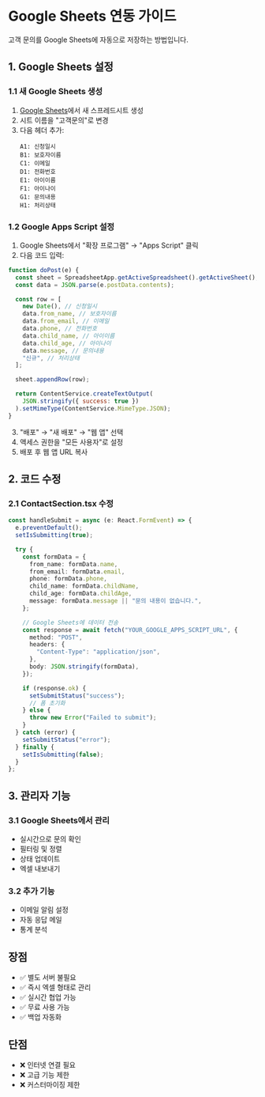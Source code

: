 # Google Sheets 연동 가이드

고객 문의를 Google Sheets에 자동으로 저장하는 방법입니다.

## 1. Google Sheets 설정

### 1.1 새 Google Sheets 생성

1. [Google Sheets](https://sheets.google.com)에서 새 스프레드시트 생성
2. 시트 이름을 "고객문의"로 변경
3. 다음 헤더 추가:
   ```
   A1: 신청일시
   B1: 보호자이름
   C1: 이메일
   D1: 전화번호
   E1: 아이이름
   F1: 아이나이
   G1: 문의내용
   H1: 처리상태
   ```

### 1.2 Google Apps Script 설정

1. Google Sheets에서 "확장 프로그램" → "Apps Script" 클릭
2. 다음 코드 입력:

```javascript
function doPost(e) {
  const sheet = SpreadsheetApp.getActiveSpreadsheet().getActiveSheet();
  const data = JSON.parse(e.postData.contents);

  const row = [
    new Date(), // 신청일시
    data.from_name, // 보호자이름
    data.from_email, // 이메일
    data.phone, // 전화번호
    data.child_name, // 아이이름
    data.child_age, // 아이나이
    data.message, // 문의내용
    "신규", // 처리상태
  ];

  sheet.appendRow(row);

  return ContentService.createTextOutput(
    JSON.stringify({ success: true })
  ).setMimeType(ContentService.MimeType.JSON);
}
```

3. "배포" → "새 배포" → "웹 앱" 선택
4. 액세스 권한을 "모든 사용자"로 설정
5. 배포 후 웹 앱 URL 복사

## 2. 코드 수정

### 2.1 ContactSection.tsx 수정

```typescript
const handleSubmit = async (e: React.FormEvent) => {
  e.preventDefault();
  setIsSubmitting(true);

  try {
    const formData = {
      from_name: formData.name,
      from_email: formData.email,
      phone: formData.phone,
      child_name: formData.childName,
      child_age: formData.childAge,
      message: formData.message || "문의 내용이 없습니다.",
    };

    // Google Sheets에 데이터 전송
    const response = await fetch("YOUR_GOOGLE_APPS_SCRIPT_URL", {
      method: "POST",
      headers: {
        "Content-Type": "application/json",
      },
      body: JSON.stringify(formData),
    });

    if (response.ok) {
      setSubmitStatus("success");
      // 폼 초기화
    } else {
      throw new Error("Failed to submit");
    }
  } catch (error) {
    setSubmitStatus("error");
  } finally {
    setIsSubmitting(false);
  }
};
```

## 3. 관리자 기능

### 3.1 Google Sheets에서 관리

- 실시간으로 문의 확인
- 필터링 및 정렬
- 상태 업데이트
- 엑셀 내보내기

### 3.2 추가 기능

- 이메일 알림 설정
- 자동 응답 메일
- 통계 분석

## 장점

- ✅ 별도 서버 불필요
- ✅ 즉시 엑셀 형태로 관리
- ✅ 실시간 협업 가능
- ✅ 무료 사용 가능
- ✅ 백업 자동화

## 단점

- ❌ 인터넷 연결 필요
- ❌ 고급 기능 제한
- ❌ 커스터마이징 제한
